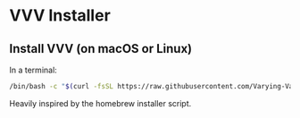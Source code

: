 # VVV Installer

## Install VVV (on macOS or Linux)

In a terminal:

```bash
/bin/bash -c "$(curl -fsSL https://raw.githubusercontent.com/Varying-Vagrant-Vagrants/install/HEAD/install.sh)"
```

Heavily inspired by the homebrew installer script.
